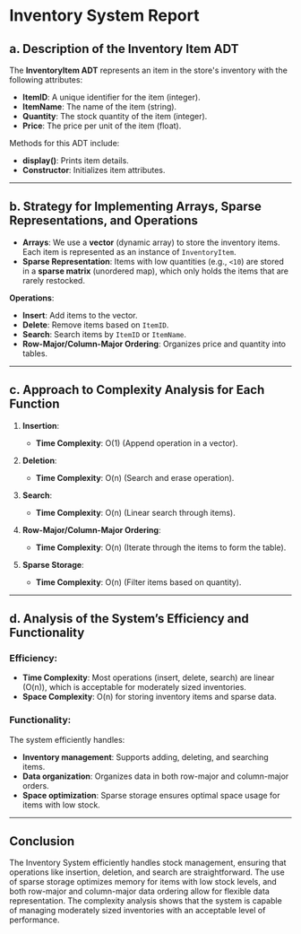 # Inventory System Report

## **a. Description of the Inventory Item ADT**

The **InventoryItem ADT** represents an item in the store's inventory with the following attributes:

- **ItemID**: A unique identifier for the item (integer).
- **ItemName**: The name of the item (string).
- **Quantity**: The stock quantity of the item (integer).
- **Price**: The price per unit of the item (float).

Methods for this ADT include:
- **display()**: Prints item details.
- **Constructor**: Initializes item attributes.

---

## **b. Strategy for Implementing Arrays, Sparse Representations, and Operations**

- **Arrays**: We use a **vector** (dynamic array) to store the inventory items. Each item is represented as an instance of `InventoryItem`.
- **Sparse Representation**: Items with low quantities (e.g., `<10`) are stored in a **sparse matrix** (unordered map), which only holds the items that are rarely restocked.
  
**Operations**:
- **Insert**: Add items to the vector.
- **Delete**: Remove items based on `ItemID`.
- **Search**: Search items by `ItemID` or `ItemName`.
- **Row-Major/Column-Major Ordering**: Organizes price and quantity into tables.

---

## **c. Approach to Complexity Analysis for Each Function**

1. **Insertion**:  
   - **Time Complexity**: O(1) (Append operation in a vector).
   
2. **Deletion**:  
   - **Time Complexity**: O(n) (Search and erase operation).
   
3. **Search**:  
   - **Time Complexity**: O(n) (Linear search through items).
   
4. **Row-Major/Column-Major Ordering**:  
   - **Time Complexity**: O(n) (Iterate through the items to form the table).
   
5. **Sparse Storage**:  
   - **Time Complexity**: O(n) (Filter items based on quantity).

---

## **d. Analysis of the System’s Efficiency and Functionality**

### **Efficiency**:
- **Time Complexity**: Most operations (insert, delete, search) are linear (O(n)), which is acceptable for moderately sized inventories.
- **Space Complexity**: O(n) for storing inventory items and sparse data.

### **Functionality**:
The system efficiently handles:
- **Inventory management**: Supports adding, deleting, and searching items.
- **Data organization**: Organizes data in both row-major and column-major orders.
- **Space optimization**: Sparse storage ensures optimal space usage for items with low stock.

---

## **Conclusion**

The Inventory System efficiently handles stock management, ensuring that operations like insertion, deletion, and search are straightforward. The use of sparse storage optimizes memory for items with low stock levels, and both row-major and column-major data ordering allow for flexible data representation. The complexity analysis shows that the system is capable of managing moderately sized inventories with an acceptable level of performance.
